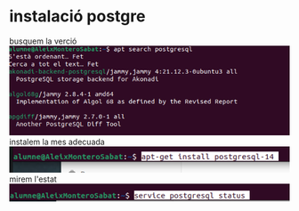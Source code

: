 # instalació postgre

busquem la verció
![captura 1](https://raw.githubusercontent.com/AleixMS5/bases-de-dades/main/captura1.png)
instalem la mes adecuada 
![captura 1](https://raw.githubusercontent.com/AleixMS5/bases-de-dades/main/Selecció_001.png)
mirem l'estat
![captura 1](https://raw.githubusercontent.com/AleixMS5/bases-de-dades/main/Selecció_002.png)
